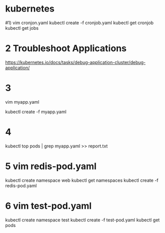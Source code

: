 # kubernetes

#1) vim cronjon.yaml
kubectl create -f cronjob.yaml
kubectl get cronjob
kubectl get jobs

# 2 Troubleshoot Applications
https://kubernetes.io/docs/tasks/debug-application-cluster/debug-application/
# 3
vim myapp.yaml

kubectl create -f myapp.yaml
# 4
kubectl top pods | grep myapp.yaml  >> report.txt

# 5 vim redis-pod.yaml
kubectl create namespace web
kubectl get namespaces
kubectl create -f redis-pod.yaml

# 6 vim test-pod.yaml
kubectl create namespace test
kubectl create -f test-pod.yaml
kubectl get pods
